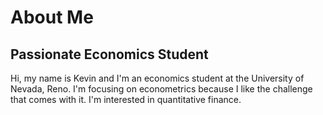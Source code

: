 # About Me
  ## Passionate Economics Student
Hi, my name is Kevin and I'm an economics student at the University of Nevada, Reno. I'm focusing on econometrics because I like the challenge that comes with it. I'm interested in quantitative finance.
